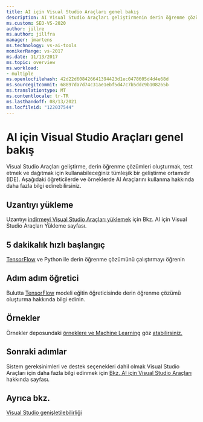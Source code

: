 ```yaml
---
title: AI için Visual Studio Araçları genel bakış
description: AI Visual Studio Araçları geliştirmenin derin öğrenme çözümleri oluşturmak, test etmek ve dağıtmak için kullanabileceğiniz tümleşik bir geliştirme ortamı (IDE) olduğunu öğrenin.
ms.custom: SEO-VS-2020
author: jillre
ms.author: jillfra
manager: jmartens
ms.technology: vs-ai-tools
monikerRange: vs-2017
ms.date: 11/13/2017
ms.topic: overview
ms.workload:
- multiple
ms.openlocfilehash: 42d22d608426641394423d1ec0478605d4d4e68d
ms.sourcegitcommit: 68897da7d74c31ae1ebf5d47c7b5ddc9b108265b
ms.translationtype: MT
ms.contentlocale: tr-TR
ms.lasthandoff: 08/13/2021
ms.locfileid: "122037544"
---
```

# <a name="overview-of-visual-studio-tools-for-ai"></a>AI için Visual Studio Araçları genel bakış

Visual Studio Araçları geliştirme, derin öğrenme çözümleri oluşturmak, test etmek ve dağıtmak için kullanabileceğiniz tümleşik bir geliştirme ortamıdır (IDE). Aşağıdaki öğreticilerde ve örneklerde AI Araçlarını kullanma hakkında daha fazla bilgi edinebilirsiniz.

## <a name="install-the-extension"></a>Uzantıyı yükleme

Uzantıyı [indirmeyi Visual Studio Araçları yüklemek](installation.md) için Bkz. AI için Visual Studio Araçları Yükleme sayfası.

## <a name="5-minute-quickstart"></a>5 dakikalık hızlı başlangıç

[TensorFlow](tensorflow-local.md) ve Python ile derin öğrenme çözümünü çalıştırmayı öğrenin

## <a name="step-by-step-tutorial"></a>Adım adım öğretici

Bulutta [TensorFlow](tensorflow-vm.md) modeli eğitin öğreticisinde derin öğrenme çözümü oluşturma hakkında bilgi edinin.

## <a name="samples"></a>Örnekler

Örnekler deposundaki [örneklere ve Machine Learning](https://github.com/Microsoft/samples-for-ai) göz [atabilirsiniz.](https://gallery.cortanaintelligence.com/projects)

## <a name="next-steps"></a>Sonraki adımlar

Sistem gereksinimleri ve destek seçenekleri dahil olmak Visual Studio Araçları için daha fazla bilgi edinmek için [Bkz. AI için Visual Studio Araçları](about-ai-tools.md) hakkında sayfası.

## <a name="see-also"></a>Ayrıca bkz.
[Visual Studio genişletilebilirliği](../extensibility/index.yml?view=vs-2017&preserve-view=true)
